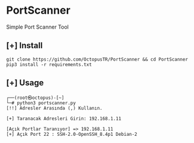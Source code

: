 # PortScanner
 Simple Port Scanner Tool

## [+] Install
```
git clone https://github.com/OctopusTR/PortScanner && cd PortScanner
pip3 install -r requirements.txt
```
## [+] Usage 
```python3
┌──(root㉿octopus)-[~]
└─# python3 portscanner.py
[!!] Adresler Arasında (,) Kullanın.

[+] Taranacak Adresleri Girin: 192.168.1.11

[Açık Portlar Taranıyor] => 192.168.1.11
[+] Açık Port 22 : SSH-2.0-OpenSSH_8.4p1 Debian-2
```
